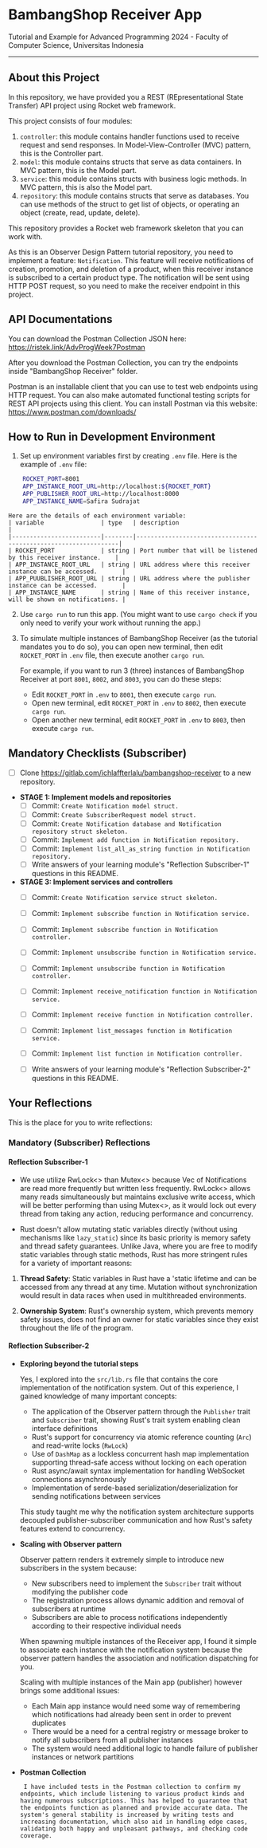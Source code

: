 
# BambangShop Receiver App
Tutorial and Example for Advanced Programming 2024 - Faculty of Computer Science, Universitas Indonesia

---

## About this Project
In this repository, we have provided you a REST (REpresentational State Transfer) API project using Rocket web framework.

This project consists of four modules:
1.  `controller`: this module contains handler functions used to receive request and send responses.
    In Model-View-Controller (MVC) pattern, this is the Controller part.
2.  `model`: this module contains structs that serve as data containers.
    In MVC pattern, this is the Model part.
3.  `service`: this module contains structs with business logic methods.
    In MVC pattern, this is also the Model part.
4.  `repository`: this module contains structs that serve as databases.
    You can use methods of the struct to get list of objects, or operating an object (create, read, update, delete).

This repository provides a Rocket web framework skeleton that you can work with.

As this is an Observer Design Pattern tutorial repository, you need to implement a feature: `Notification`.
This feature will receive notifications of creation, promotion, and deletion of a product, when this receiver instance is subscribed to a certain product type.
The notification will be sent using HTTP POST request, so you need to make the receiver endpoint in this project.

## API Documentations

You can download the Postman Collection JSON here: https://ristek.link/AdvProgWeek7Postman

After you download the Postman Collection, you can try the endpoints inside "BambangShop Receiver" folder.

Postman is an installable client that you can use to test web endpoints using HTTP request.
You can also make automated functional testing scripts for REST API projects using this client.
You can install Postman via this website: https://www.postman.com/downloads/

## How to Run in Development Environment
1.  Set up environment variables first by creating `.env` file.
    Here is the example of `.env` file:
```sh
    ROCKET_PORT=8001
    APP_INSTANCE_ROOT_URL=http://localhost:${ROCKET_PORT}
    APP_PUBLISHER_ROOT_URL=http://localhost:8000
    APP_INSTANCE_NAME=Safira Sudrajat
```

    Here are the details of each environment variable:
    | variable                | type   | description                                                     |
    |-------------------------|--------|-----------------------------------------------------------------|
    | ROCKET_PORT             | string | Port number that will be listened by this receiver instance.    |
    | APP_INSTANCE_ROOT_URL   | string | URL address where this receiver instance can be accessed.       |
    | APP_PUUBLISHER_ROOT_URL | string | URL address where the publisher instance can be accessed.       |
    | APP_INSTANCE_NAME       | string | Name of this receiver instance, will be shown on notifications. |
2.  Use `cargo run` to run this app.
    (You might want to use `cargo check` if you only need to verify your work without running the app.)
3.  To simulate multiple instances of BambangShop Receiver (as the tutorial mandates you to do so),
    you can open new terminal, then edit `ROCKET_PORT` in `.env` file, then execute another `cargo run`.

    For example, if you want to run 3 (three) instances of BambangShop Receiver at port `8001`, `8002`, and `8003`, you can do these steps:
    -   Edit `ROCKET_PORT` in `.env` to `8001`, then execute `cargo run`.
    -   Open new terminal, edit `ROCKET_PORT` in `.env` to `8002`, then execute `cargo run`.
    -   Open another new terminal, edit `ROCKET_PORT` in `.env` to `8003`, then execute `cargo run`.

## Mandatory Checklists (Subscriber)
-   [ ] Clone https://gitlab.com/ichlaffterlalu/bambangshop-receiver to a new repository.
-   **STAGE 1: Implement models and repositories**
    -   [ ] Commit: `Create Notification model struct.`
    -   [ ] Commit: `Create SubscriberRequest model struct.`
    -   [ ] Commit: `Create Notification database and Notification repository struct skeleton.`
    -   [ ] Commit: `Implement add function in Notification repository.`
    -   [ ] Commit: `Implement list_all_as_string function in Notification repository.`
    -   [ ] Write answers of your learning module's "Reflection Subscriber-1" questions in this README.
-   **STAGE 3: Implement services and controllers**
    -   [ ] Commit: `Create Notification service struct skeleton.`
    -   [ ] Commit: `Implement subscribe function in Notification service.`
    -   [ ] Commit: `Implement subscribe function in Notification controller.`
    -   [ ] Commit: `Implement unsubscribe function in Notification service.`
    -   [ ] Commit: `Implement unsubscribe function in Notification controller.`
    -   [ ] Commit: `Implement receive_notification function in Notification service.`
    -   [ ] Commit: `Implement receive function in Notification controller.`
    -   [ ] Commit: `Implement list_messages function in Notification service.`
    -   [ ] Commit: `Implement list function in Notification controller.`
    -   [ ] Write answers of your learning module's "Reflection Subscriber-2" questions in this README.



## Your Reflections
This is the place for you to write reflections:

### Mandatory (Subscriber) Reflections

#### Reflection Subscriber-1

* We use utilize RwLock<> than Mutex<> because Vec of Notifications are read more frequently but written less frequently. RwLock<> allows many reads simultaneously but maintains exclusive write access, which will be better performing than using Mutex<>, as it would lock out every thread from taking any action, reducing performance and concurrency.

* Rust doesn't allow mutating static variables directly (without using mechanisms like `lazy_static`) since its basic priority is memory safety and thread safety guarantees. Unlike Java, where you are free to modify static variables through static methods, Rust has more stringent rules for a variety of important reasons:

1. **Thread Safety**: Static variables in Rust have a 'static lifetime and can be accessed from any thread at any time. Mutation without synchronization would result in data races when used in multithreaded environments.

2. **Ownership System**: Rust's ownership system, which prevents memory safety issues, does not find an owner for static variables since they exist throughout the life of the program.

#### Reflection Subscriber-2

- **Exploring beyond the tutorial steps**

    Yes, I explored into the `src/lib.rs` file that contains the core implementation of the notification system. Out of this experience, I gained knowledge of many important concepts:

    - The application of the Observer pattern through the `Publisher` trait and `Subscriber` trait, showing Rust's trait system enabling clean interface definitions
    - Rust's support for concurrency via atomic reference counting (`Arc`) and read-write locks (`RwLock`)
    - Use of `DashMap` as a lockless concurrent hash map implementation supporting thread-safe access without locking on each operation
    - Rust async/await syntax implementation for handling WebSocket connections asynchronously
    - Implementation of serde-based serialization/deserialization for sending notifications between services

    This study taught me why the notification system architecture supports decoupled publisher-subscriber communication and how Rust's safety features extend to concurrency.

- **Scaling with Observer pattern**

    Observer pattern renders it extremely simple to introduce new subscribers in the system because:

    - New subscribers need to implement the `Subscriber` trait without modifying the publisher code
    - The registration process allows dynamic addition and removal of subscribers at runtime
    - Subscribers are able to process notifications independently according to their respective individual needs

    When spawning multiple instances of the Receiver app, I found it simple to associate each instance with the notification system because the observer pattern handles the association and notification dispatching for you.

    Scaling with multiple instances of the Main app (publisher) however brings some additional issues:

    - Each Main app instance would need some way of remembering which notifications had already been sent in order to prevent duplicates
    - There would be a need for a central registry or message broker to notify all subscribers from all publisher instances
    - The system would need additional logic to handle failure of publisher instances or network partitions

-  **Postman Collection**

        I have included tests in the Postman collection to confirm my endpoints, which include listening to various product kinds and having numerous subscriptions. This has helped to guarantee that the endpoints function as planned and provide accurate data. The system's general stability is increased by writing tests and increasing documentation, which also aid in handling edge cases, validating both happy and unpleasant pathways, and checking code coverage.
